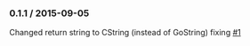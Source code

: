 ### 0.1.1 / 2015-09-05

Changed return string to CString (instead of GoString) fixing [#1](https://github.com/berfarah/hyperquest/issues/1)
